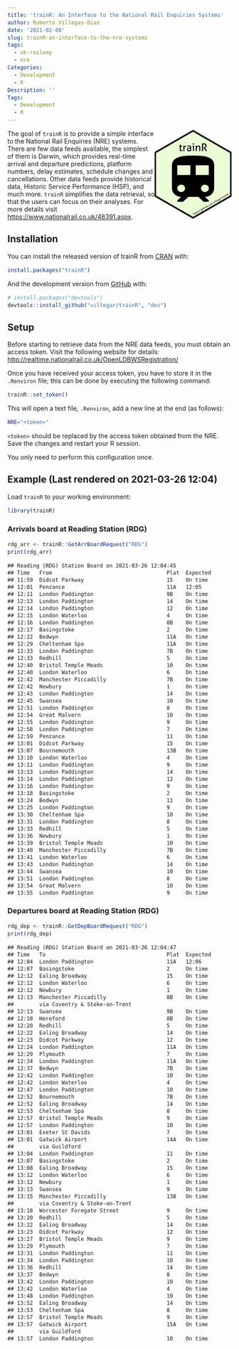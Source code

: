 ```yaml
---
title: 'trainR: An Interface to the National Rail Enquiries Systems'
author: Roberto Villegas-Diaz
date: '2021-02-08'
slug: trainR-an-interface-to-the-nre-systems
tags:
  - uk-railway
  - nre
Categories:
  - Development
  - R
Description: ''
Tags:
  - Development
  - R
---
```


<img src="https://raw.githubusercontent.com/villegar/trainR/main/inst/images/logo.png" alt="logo" align="right" height=200px/>

The goal of `trainR` is to provide a simple interface to the 
National Rail Enquiries (NRE) systems. There are few data feeds 
available, the simplest of them is Darwin, which provides real-time 
arrival and departure predictions, platform numbers, delay estimates, 
schedule changes and cancellations. Other data feeds provide historical 
data, Historic Service Performance (HSP), and much more. `trainR` 
simplifies the data retrieval, so that the users can focus on their 
analyses. For more details visit 
https://www.nationalrail.co.uk/46391.aspx.

## Installation

You can install the released version of trainR from [CRAN](https://CRAN.R-project.org) with:

``` r
install.packages("trainR")
```

And the development version from [GitHub](https://github.com/) with:

``` r
# install.packages("devtools")
devtools::install_github("villegar/trainR", "dev")
```

## Setup
Before starting to retrieve data from the NRE data feeds, you must obtain an access token. 
Visit the following website for details: http://realtime.nationalrail.co.uk/OpenLDBWSRegistration/

Once you have received your access token, you have to store it in the `.Renviron` file; this can be 
done by executing the following command:


```r
trainR::set_token()
```

This will open a text file, `.Renviron`, add a new line at the end (as follows):

```bash
NRE="<token>"
```

`<token>` should be replaced by the access token obtained from the NRE. Save the changes and restart 
your R session.

You only need to perform this configuration once.

## Example (Last rendered on 2021-03-26 12:04)

Load `trainR` to your working environment:

```r
library(trainR)
```

### Arrivals board at Reading Station (RDG)


```r
rdg_arr <- trainR::GetArrBoardRequest("RDG")
print(rdg_arr)
```

```
## Reading (RDG) Station Board on 2021-03-26 12:04:45
## Time   From                                    Plat  Expected
## 11:59  Didcot Parkway                          15    On time
## 12:01  Penzance                                11A   12:05
## 12:11  London Paddington                       9B    On time
## 12:13  London Paddington                       14    On time
## 12:14  London Paddington                       12    On time
## 12:15  London Waterloo                         4     On time
## 12:16  London Paddington                       8B    On time
## 12:17  Basingstoke                             2     On time
## 12:22  Bedwyn                                  11A   On time
## 12:29  Cheltenham Spa                          11A   On time
## 12:33  London Paddington                       7B    On time
## 12:33  Redhill                                 5     On time
## 12:40  Bristol Temple Meads                    10    On time
## 12:40  London Waterloo                         6     On time
## 12:42  Manchester Piccadilly                   7B    On time
## 12:42  Newbury                                 1     On time
## 12:43  London Paddington                       14    On time
## 12:45  Swansea                                 10    On time
## 12:51  London Paddington                       8     On time
## 12:54  Great Malvern                           10    On time
## 12:55  London Paddington                       9     On time
## 12:58  London Paddington                       7     On time
## 12:59  Penzance                                11    On time
## 13:01  Didcot Parkway                          15    On time
## 13:07  Bournemouth                             13B   On time
## 13:10  London Waterloo                         4     On time
## 13:11  London Paddington                       9     On time
## 13:13  London Paddington                       14    On time
## 13:14  London Paddington                       12    On time
## 13:16  London Paddington                       9     On time
## 13:18  Basingstoke                             2     On time
## 13:24  Bedwyn                                  11    On time
## 13:25  London Paddington                       9     On time
## 13:30  Cheltenham Spa                          10    On time
## 13:31  London Paddington                       8     On time
## 13:33  Redhill                                 5     On time
## 13:36  Newbury                                 1     On time
## 13:39  Bristol Temple Meads                    10    On time
## 13:40  Manchester Piccadilly                   7B    On time
## 13:41  London Waterloo                         6     On time
## 13:43  London Paddington                       14    On time
## 13:44  Swansea                                 10    On time
## 13:51  London Paddington                       8     On time
## 13:54  Great Malvern                           10    On time
## 13:55  London Paddington                       9     On time
```

### Departures board at Reading Station (RDG)


```r
rdg_dep <- trainR::GetDepBoardRequest("RDG")
print(rdg_dep)
```

```
## Reading (RDG) Station Board on 2021-03-26 12:04:47
## Time   To                                      Plat  Expected
## 12:04  London Paddington                       11A   12:06
## 12:07  Basingstoke                             2     On time
## 12:12  Ealing Broadway                         15    On time
## 12:12  London Waterloo                         6     On time
## 12:12  Newbury                                 1     On time
## 12:13  Manchester Piccadilly                   8B    On time
##        via Coventry & Stoke-on-Trent           
## 12:13  Swansea                                 9B    On time
## 12:18  Hereford                                8B    On time
## 12:20  Redhill                                 5     On time
## 12:22  Ealing Broadway                         14    On time
## 12:23  Didcot Parkway                          12    On time
## 12:24  London Paddington                       11A   On time
## 12:29  Plymouth                                7     On time
## 12:34  London Paddington                       11A   On time
## 12:37  Bedwyn                                  7B    On time
## 12:42  London Paddington                       10    On time
## 12:42  London Waterloo                         4     On time
## 12:47  London Paddington                       10    On time
## 12:52  Bournemouth                             7B    On time
## 12:52  Ealing Broadway                         14    On time
## 12:53  Cheltenham Spa                          8     On time
## 12:57  Bristol Temple Meads                    9     On time
## 12:57  London Paddington                       10    On time
## 13:01  Exeter St Davids                        7     On time
## 13:01  Gatwick Airport                         14A   On time
##        via Guildford                           
## 13:04  London Paddington                       11    On time
## 13:07  Basingstoke                             2     On time
## 13:08  Ealing Broadway                         15    On time
## 13:12  London Waterloo                         6     On time
## 13:12  Newbury                                 1     On time
## 13:13  Swansea                                 9     On time
## 13:15  Manchester Piccadilly                   13B   On time
##        via Coventry & Stoke-on-Trent           
## 13:18  Worcester Foregate Street               9     On time
## 13:20  Redhill                                 5     On time
## 13:22  Ealing Broadway                         14    On time
## 13:23  Didcot Parkway                          12    On time
## 13:27  Bristol Temple Meads                    9     On time
## 13:29  Plymouth                                7     On time
## 13:31  London Paddington                       11    On time
## 13:34  London Paddington                       10    On time
## 13:36  Redhill                                 14    On time
## 13:37  Bedwyn                                  8     On time
## 13:42  London Paddington                       10    On time
## 13:42  London Waterloo                         4     On time
## 13:48  London Paddington                       10    On time
## 13:52  Ealing Broadway                         14    On time
## 13:53  Cheltenham Spa                          8     On time
## 13:57  Bristol Temple Meads                    9     On time
## 13:57  Gatwick Airport                         15A   On time
##        via Guildford                           
## 13:57  London Paddington                       10    On time
```
